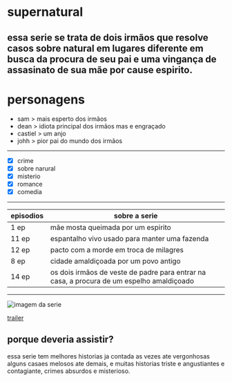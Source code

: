 # supernatural
essa serie se trata de dois irmãos que resolve casos sobre natural em lugares diferente em busca da procura de seu pai e uma vingança de assasinato de sua mãe por cause espirito.
---
# personagens 

- sam  > mais esperto dos irmãos
- dean > idiota principal dos irmãos mas e engraçado
- castiel > um anjo
- johh > pior pai do mundo dos irmãos

---
- [x] crime
- [x] sobre narural
- [x] misterio
- [x] romance
- [x] comedia
---
| episodios|                     sobre a serie                                                       |
|----------|-----------------------------------------------------------------------------------------| 
|  1 ep    |  mãe mosta queimada por um espirito                                                     | 
|  11 ep   |  espantalho vivo usado para manter uma fazenda                                          | 
|   12 ep  | pacto com a morde em troca de milagres                                                  | 
|   8 ep   |cidade amaldiçoada por um povo antigo                                                    | 
|  14 ep   |os dois irmãos de veste de padre para entrar na casa, a procura de um espelho amaldiçoado|

---

![imagem da serie](https://www.google.com/url?sa=i&url=https%3A%2F%2Fwww.primevideo.com%2F-%2Fpt%2Fdetail%2FSobrenatural%2F0JGM6MP5H1LJFDDNFBGP86ZSHH&psig=AOvVaw2ncS0XOwGL67DkAS8cMxEK&ust=1747941461208000&source=images&cd=vfe&opi=89978449&ved=0CBQQjRxqFwoTCNjw3sCjtY0DFQAAAAAdAAAAABAE)

[trailer](https://www.youtube.com/watch?v=apltEQy8RzQ)

## porque deveria assistir?

essa serie tem melhores historias ja contada as vezes ate vergonhosas alguns casaes melosos ate demais,
e muitas historias triste e angustiantes e contagiante, crimes absurdos e misterioso.
